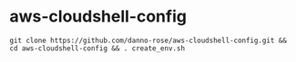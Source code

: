 # aws-cloudshell-config
```
git clone https://github.com/danno-rose/aws-cloudshell-config.git && cd aws-cloudshell-config && . create_env.sh
```
